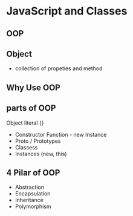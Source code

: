# JavaScript and Classes

## OOP

## Object
- collection of propeties and method

## Why Use OOP

## parts of OOP
Object literal {}


- Constructor Function - new Instance
- Proto / Prototypes
- Classess
- Instances (new, this)

## 4 Pilar of OOP
- Abstraction
- Encapsulation
- Inheritance
- Polymorphism
